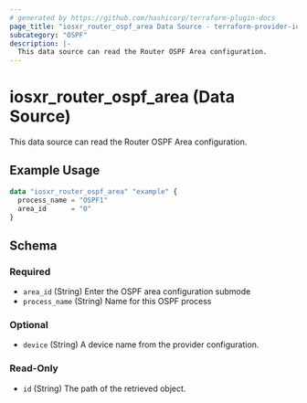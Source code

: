 ```yaml
---
# generated by https://github.com/hashicorp/terraform-plugin-docs
page_title: "iosxr_router_ospf_area Data Source - terraform-provider-iosxr"
subcategory: "OSPF"
description: |-
  This data source can read the Router OSPF Area configuration.
---
```


# iosxr_router_ospf_area (Data Source)

This data source can read the Router OSPF Area configuration.

## Example Usage

```terraform
data "iosxr_router_ospf_area" "example" {
  process_name = "OSPF1"
  area_id      = "0"
}
```

<!-- schema generated by tfplugindocs -->
## Schema

### Required

- `area_id` (String) Enter the OSPF area configuration submode
- `process_name` (String) Name for this OSPF process

### Optional

- `device` (String) A device name from the provider configuration.

### Read-Only

- `id` (String) The path of the retrieved object.


